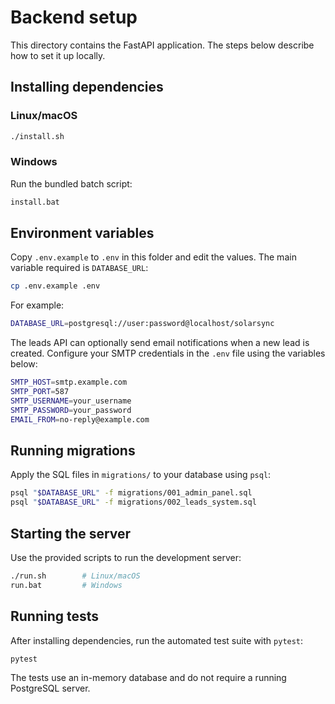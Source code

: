 # Backend setup

This directory contains the FastAPI application. The steps below describe how to
set it up locally.

## Installing dependencies

### Linux/macOS

```bash
./install.sh
```

### Windows

Run the bundled batch script:

```cmd
install.bat
```

## Environment variables

Copy `.env.example` to `.env` in this folder and edit the values. The main
variable required is `DATABASE_URL`:

```bash
cp .env.example .env
```

For example:

```bash
DATABASE_URL=postgresql://user:password@localhost/solarsync
```

The leads API can optionally send email notifications when a new lead is
created. Configure your SMTP credentials in the `.env` file using the
variables below:

```bash
SMTP_HOST=smtp.example.com
SMTP_PORT=587
SMTP_USERNAME=your_username
SMTP_PASSWORD=your_password
EMAIL_FROM=no-reply@example.com
```

## Running migrations

Apply the SQL files in `migrations/` to your database using `psql`:

```bash
psql "$DATABASE_URL" -f migrations/001_admin_panel.sql
psql "$DATABASE_URL" -f migrations/002_leads_system.sql
```

## Starting the server

Use the provided scripts to run the development server:

```bash
./run.sh        # Linux/macOS
run.bat         # Windows
```


## Running tests

After installing dependencies, run the automated test suite with `pytest`:

```bash
pytest
```

The tests use an in-memory database and do not require a running PostgreSQL server.
